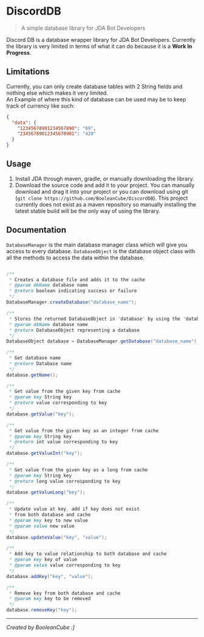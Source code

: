 # DiscordDB
> A simple database library for JDA Bot Developers

Discord DB is a database wrapper library for JDA Bot Developers. Currently the library is very limited in terms of what it can do because it is a **Work In Progress**.

## Limitations
Currently, you can only create database tables with 2 String fields and nothing else which makes it very limited. <br>
An Example of where this kind of database can be used may be to keep track of currency like such:
```json
{
  "data": {
    "12345678901234567890": "69",
    "23456789012345678901": "420"
  }
}
```

## Usage
1. Install JDA through maven, gradle, or manually downloading the library.
2. Download the source code and add it to your project. You can manually download and drag it into your project or you can download using git (`git clone https://github.com/BooleanCube/DiscordDB`). This project currently does not exist as a maven repository so manually installing the latest stable build will be the only way of using the library.

## Documentation
`DatabaseManager` is the main database manager class which will give you access to every database.
`DatabaseObject` is the database object class with all the methods to access the data within the database.

```java

/**
 * Creates a database file and adds it to the cache
 * @param dbName database name
 * @return boolean indicating success or failure
 */
DatabaseManager.createDatabase("database_name");

/**
 * Stores the returned DatabaseObject in "database" by using the "database_name"
 * @param dbName database name
 * @return DatabaseObject representing a database
 */
DatabaseObject database = DatabaseManager.getDatabase("database_name");

/**
 * Get database name
 * @return Database name
 */
database.getName();

/**
 * Get value from the given key from cache
 * @param key String key
 * @return value corresponding to key
 */
database.getValue("key");

/**
 * Get value from the given key as an integer from cache
 * @param key String key
 * @return int value corresponding to key
 */
database.getValueInt("key");

/**
 * Get value from the given key as a long from cache
 * @param key String key
 * @return long value corresponding to key
 */
database.getValueLong("key");

/**
 * Update value at key, add if key does not exist.
 * from both database and cache
 * @param key key to new value
 * @param value new value
 */
database.updateValue("key", "value");

/**
 * Add key to value relationship to both database and cache
 * @param key key of value
 * @param value value corresponding to key
 */
database.addKey("key", "value");

/**
 * Remove key from both database and cache
 * @param key key to be removed
 */
database.removeKey("key");

```

----

*Created by BooleanCube :]*
